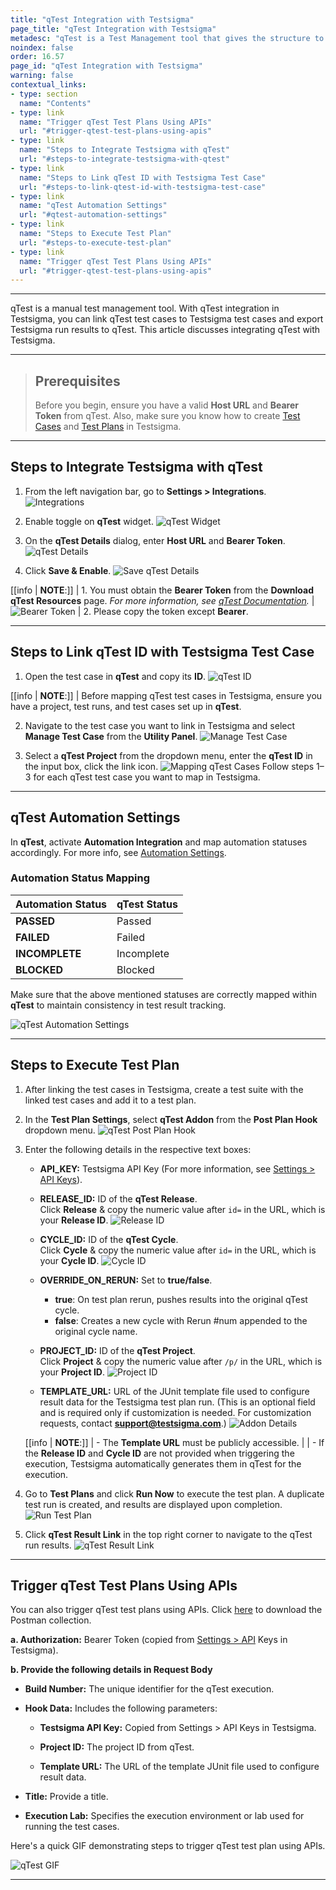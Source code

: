 ```yaml
---
title: "qTest Integration with Testsigma"
page_title: "qTest Integration with Testsigma"
metadesc: "qTest is a Test Management tool that gives the structure to organize, plan, and report the progress of testing. Learn how to integrate qTest with Testsigma Application"
noindex: false
order: 16.57
page_id: "qTest Integration with Testsigma"
warning: false
contextual_links:
- type: section
  name: "Contents"
- type: link
  name: "Trigger qTest Test Plans Using APIs"
  url: "#trigger-qtest-test-plans-using-apis"
- type: link
  name: "Steps to Integrate Testsigma with qTest"
  url: "#steps-to-integrate-testsigma-with-qtest"
- type: link
  name: "Steps to Link qTest ID with Testsigma Test Case"
  url: "#steps-to-link-qtest-id-with-testsigma-test-case"
- type: link
  name: "qTest Automation Settings"
  url: "#qtest-automation-settings"
- type: link
  name: "Steps to Execute Test Plan"
  url: "#steps-to-execute-test-plan"
- type: link
  name: "Trigger qTest Test Plans Using APIs"
  url: "#trigger-qtest-test-plans-using-apis"
---
```


---

qTest is a manual test management tool. With qTest integration in Testsigma, you can link qTest test cases to Testsigma test cases and export Testsigma run results to qTest. This article discusses integrating qTest with Testsigma. 

---

> ## **Prerequisites**
>
> 
> Before you begin, ensure you have a valid **Host URL** and **Bearer Token** from qTest. Also, make sure you know how to create [Test Cases](https://testsigma.com/docs/test-cases/manage/add-edit-delete/) and [Test Plans](https://testsigma.com/docs/test-management/test-plans/overview/) in Testsigma.

---

## **Steps to Integrate Testsigma with qTest**

1. From the left navigation bar, go to **Settings > Integrations**.
   ![Integrations](https://s3.amazonaws.com/static-docs.testsigma.com/new_images/projects/applications/TestRail_Navigation.png)

2. Enable toggle on **qTest** widget.
   ![qTest Widget](https://s3.amazonaws.com/static-docs.testsigma.com/new_images/projects/applications/qTest_Widget.png)

3. On the **qTest Details** dialog, enter **Host URL** and **Bearer Token**.
   ![qTest Details](https://s3.amazonaws.com/static-docs.testsigma.com/new_images/projects/applications/qTest_Details.png)

4. Click **Save & Enable**.
   ![Save qTest Details](https://s3.amazonaws.com/static-docs.testsigma.com/new_images/projects/applications/qTest_Details_Save.png)

[[info | **NOTE**:]]
| 1.  You must obtain the **Bearer Token** from the **Download qTest Resources** page. *For more information, see [qTest Documentation](https://documentation.tricentis.com/qtest/od/en/content/overview/download_qtest_resources_page.htm).*
| ![Bearer Token](https://s3.amazonaws.com/static-docs.testsigma.com/new_images/projects/applications/qTest_BearerToken.png)
| 2. Please copy the token except **Bearer**. 


---


## **Steps to Link qTest ID with Testsigma Test Case**

1. Open the test case in **qTest** and copy its **ID**.
   ![qTest ID](https://s3.amazonaws.com/static-docs.testsigma.com/new_images/projects/applications/TestCase_ID_Qtest.png)

[[info | **NOTE**:]]
| Before mapping qTest test cases in Testsigma, ensure you have a project, test runs, and test cases set up in **qTest**.

2. Navigate to the test case you want to link in Testsigma and select **Manage Test Case** from the **Utility Panel**.
   ![Manage Test Case](https://s3.amazonaws.com/static-docs.testsigma.com/new_images/projects/applications/Manage_TestCase_UtilityPanel.png)


3. Select a **qTest Project** from the dropdown menu, enter the **qTest ID** in the input box, click the link icon. 
   ![Mapping qTest Cases](https://s3.amazonaws.com/static-docs.testsigma.com/new_images/projects/applications/Mapping_qTest_TestCase.png)
   Follow steps 1–3 for each qTest test case you want to map in Testsigma.


---

## **qTest Automation Settings**

In **qTest**, activate **Automation Integration** and map automation statuses accordingly. For more info, see [Automation Settings](https://documentation.tricentis.com/qtest/od/en/content/manager/settings/automation_settings.htm).

### **Automation Status Mapping**

   | **Automation Status** | **qTest Status** |
   |----------------------|----------------|
   | **PASSED**         | Passed         |
   | **FAILED**         | Failed         |
   | **INCOMPLETE**     | Incomplete     |
   | **BLOCKED**        | Blocked        |


Make sure that the above mentioned statuses are correctly mapped within **qTest** to maintain consistency in test result tracking.

![qTest Automation Settings](https://s3.amazonaws.com/static-docs.testsigma.com/new_images/projects/applications/qTest_Automation_Settings.png)


---

## **Steps to Execute Test Plan**


1. After linking the test cases in Testsigma, create a test suite with the linked test cases and add it to a test plan.

2. In the **Test Plan Settings**, select **qTest Addon** from the **Post Plan Hook** dropdown menu.
   ![qTest Post Plan Hook](https://s3.amazonaws.com/static-docs.testsigma.com/new_images/projects/applications/Post_Plan_Hook_qTest.png)

3. Enter the following details in the respective text boxes:
   - **API_KEY:** Testsigma API Key (For more information, see [Settings > API Keys](https://testsigma.com/docs/configuration/api-keys/)).
   
   - **RELEASE_ID:** ID of the **qTest Release**.<br>
     Click **Release** & copy the numeric value after `id=` in the URL, which is your **Release ID**.
     ![Release ID](https://s3.amazonaws.com/static-docs.testsigma.com/new_images/projects/applications/ReleaseID_qTest.png)
   
   - **CYCLE_ID:** ID of the **qTest Cycle**.<br>
     Click **Cycle** & copy the numeric value after `id=` in the URL, which is your **Cycle ID**.
     ![Cycle ID](https://s3.amazonaws.com/static-docs.testsigma.com/new_images/projects/applications/CycleID_qTest.png)
   
   - **OVERRIDE\_ON\_RERUN:** Set to **true/false**.
      - **true**: On test plan rerun, pushes results into the original qTest cycle.
      - **false**: Creates a new cycle with Rerun #num appended to the original cycle name.
   
   - **PROJECT_ID:** ID of the **qTest Project**.<br>
     Click **Project** & copy the numeric value after `/p/` in the URL, which is your **Project ID**.
     ![Project ID](https://s3.amazonaws.com/static-docs.testsigma.com/new_images/projects/applications/ProjectID_qTest.png)
   
   - **TEMPLATE_URL:** URL of the JUnit template file used to configure result data for the Testsigma test plan run. (This is an optional field and is required only if customization is needed. For customization requests, contact **support@testsigma.com**.)
     ![Addon Details](https://s3.amazonaws.com/static-docs.testsigma.com/new_images/projects/applications/Addon_Details_qTest.png)

    [[info | **NOTE**:]]
    | - The **Template URL** must be publicly accessible.
    | 
    | - If the **Release ID** and **Cycle ID** are not provided when triggering the execution, Testsigma automatically generates them in qTest for the execution.

1. Go to **Test Plans** and click **Run Now** to execute the test plan. A duplicate test run is created, and results are displayed upon completion.
   ![Run Test Plan](https://s3.amazonaws.com/static-docs.testsigma.com/new_images/projects/applications/Run_qTest_Plan.png)

2. Click **qTest Result Link** in the top right corner to navigate to the qTest run results.
   ![qTest Result Link](https://s3.amazonaws.com/static-docs.testsigma.com/new_images/projects/applications/qTest_Result_Link.png)


---


## **Trigger qTest Test Plans Using APIs**

You can also trigger qTest test plans using APIs. Click [here](https://s3.amazonaws.com/static-docs.testsigma.com/new_images/projects/applications/TR_QT.postman_collection.json.zip) to download the Postman collection.


**a. Authorization:** Bearer Token (copied from [Settings > API](https://testsigma.com/docs/configuration/api-keys/) Keys in Testsigma).

**b. Provide the following details in Request Body**
   
   - **Build Number:** The unique identifier for the qTest execution.
   
   - **Hook Data:** Includes the following parameters:
      
      - **Testsigma API Key:** Copied from Settings > API Keys in Testsigma.
      
      - **Project ID:** The project ID from qTest.
      
      - **Template URL:** The URL of the template JUnit file used to configure result data.
   
   - **Title:** Provide a title.
   
   - **Execution Lab:** Specifies the execution environment or lab used for running the test cases.

Here's a quick GIF demonstrating steps to trigger qTest test plan using APIs.

![qTest GIF](https://s3.amazonaws.com/static-docs.testsigma.com/new_images/projects/applications/qTest_CICD.gif)

---
